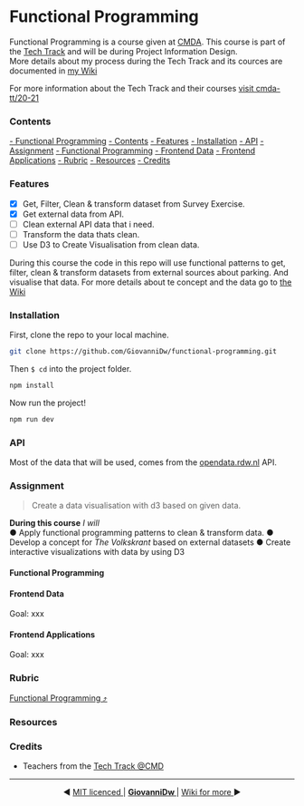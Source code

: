 # Functional Programming

Functional Programming is a course given at [CMDA](https://github.com/cmda). This course is part of the [Tech Track](https://github.com/cmda-tt) and will be during Project Information Design.  
More details about my process during the Tech Track and its cources are documented in [my Wiki](https://github.com/GiovanniDw/functional-programming/wiki/)

For more information about the Tech Track and their courses [visit cmda-tt/20-21](https://github.com/cmda-tt/course-20-21)  

### Contents

[ - Functional Programming](#functional-programming)
[ - Contents](#contents)
[ - Features](#features)
[ - Installation](#installation)
[ - API](#api)
[ - Assignment](#assignment)
  [ - Functional Programming](#functional-programming-1)
  [ - Frontend Data](#frontend-data)
  [ - Frontend Applications](#frontend-applications)
[ - Rubric](#rubric)
[ - Resources](#resources)
[ - Credits](#credits)


### Features

- [x] Get, Filter, Clean & transform dataset from Survey Exercise.
- [x] Get external data from API.
- [ ] Clean external API data that i need.
- [ ] Transform the data thats clean.
- [ ] Use D3 to Create Visualisation from clean data.

During this course the code in this repo will use functional patterns to get, filter, clean & transform datasets from external sources about parking. And visualise that data. For more details about te concept and the data go to [the Wiki](https://github.com/GiovanniDw/functional-programming/wiki/Concept)

### Installation

First, clone the repo to your local machine.

```zsh
git clone https://github.com/GiovanniDw/functional-programming.git
```

Then ` $ cd ` into the project folder.

```zsh
npm install
```

Now run the project!

```zsh
npm run dev
```

### API

Most of the data that will be used, comes from the [opendata.rdw.nl](https://opendata.rdw.nl) API.

### Assignment

> Create a data visualisation with d3 based on given data.

**During this course** _I will_  
● Apply functional programming patterns to clean & transform data.
● Develop a concept for _The Volkskrant_ based on external datasets
● Create interactive visualizations with data by using D3

#### Functional Programming

#### Frontend Data

Goal: xxx

#### Frontend Applications

Goal: xxx

### Rubric

[Functional Programming ⤴︎](https://github.com/cmda-tt/course-20-21/blob/master/pages/functional-programming/assessment.md)

### Resources

### Credits

- Teachers from the [Tech Track @CMD](https://github.com/cmda-tt/)

---

<p align="center"> ◀︎ <a align="left" href="https://github.com/GiovanniDw/functional-programming/blob/main/LICENSE"> MIT licenced </a> | <a align="center" href="https://github.com/GiovanniDw/functional-programming/wiki"><b> GiovanniDw </b> </a> | <a align="right" href="https://github.com/GiovanniDw/functional-programming/wiki"> Wiki for more </a> ▶︎ </p>
